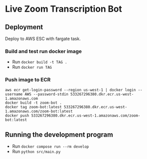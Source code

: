 # Live Zoom Transcription Bot

## Deployment

Deploy to AWS ESC with fargate task.


### Build and test run docker image

- Run `docker build -t TAG .`
- Run `docker run TAG`

### Push image to ECR

```
aws ecr get-login-password --region us-west-1 | docker login --username AWS --password-stdin 533267296380.dkr.ecr.us-west-1.amazonaws.com
docker build -t zoom-bot .
docker tag zoom-bot:latest 533267296380.dkr.ecr.us-west-1.amazonaws.com/zoom-bot:latest
docker push 533267296380.dkr.ecr.us-west-1.amazonaws.com/zoom-bot:latest
```

## Running the development program

- Run `docker compose run --rm develop`
- Run `python src/main.py`
